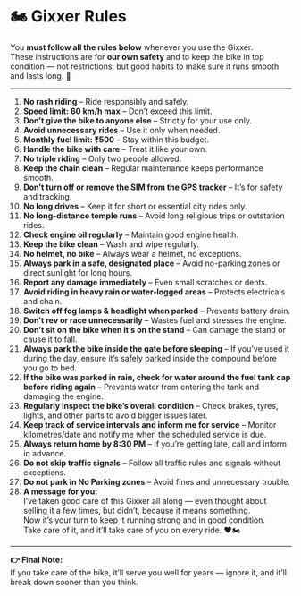 # 🏍️ Gixxer Rules

You **must follow all the rules below** whenever you use the Gixxer.  
These instructions are for **our own safety** and to keep the bike in top condition — not restrictions, but good habits to make sure it runs smooth and lasts long. 🚦  

---

1. **No rash riding** – Ride responsibly and safely.  
2. **Speed limit: 60 km/h max** – Don’t exceed this limit.  
3. **Don’t give the bike to anyone else** – Strictly for your use only.  
4. **Avoid unnecessary rides** – Use it only when needed.  
5. **Monthly fuel limit: ₹500** – Stay within this budget.  
6. **Handle the bike with care** – Treat it like your own.  
7. **No triple riding** – Only two people allowed.  
8. **Keep the chain clean** – Regular maintenance keeps performance smooth.  
9. **Don’t turn off or remove the SIM from the GPS tracker** – It’s for safety and tracking.  
10. **No long drives** – Keep it for short or essential city rides only.  
11. **No long-distance temple runs** – Avoid long religious trips or outstation rides.  
12. **Check engine oil regularly** – Maintain good engine health.  
13. **Keep the bike clean** – Wash and wipe regularly.  
14. **No helmet, no bike** – Always wear a helmet, no exceptions.  
15. **Always park in a safe, designated place** – Avoid no-parking zones or direct sunlight for long hours.  
16. **Report any damage immediately** – Even small scratches or dents.  
17. **Avoid riding in heavy rain or water-logged areas** – Protects electricals and chain.  
18. **Switch off fog lamps & headlight when parked** – Prevents battery drain.  
19. **Don’t rev or race unnecessarily** – Wastes fuel and stresses the engine.  
20. **Don’t sit on the bike when it’s on the stand** – Can damage the stand or cause it to fall.  
21. **Always park the bike inside the gate before sleeping** – If you’ve used it during the day, ensure it’s safely parked inside the compound before you go to bed.  
22. **If the bike was parked in rain, check for water around the fuel tank cap before riding again** – Prevents water from entering the tank and damaging the engine.  
23. **Regularly inspect the bike’s overall condition** – Check brakes, tyres, lights, and other parts to avoid bigger issues later.  
24. **Keep track of service intervals and inform me for service** – Monitor kilometres/date and notify me when the scheduled service is due.  
25. **Always return home by 8:30 PM** – If you’re getting late, call and inform in advance.  
26. **Do not skip traffic signals** – Follow all traffic rules and signals without exceptions.  
27. **Do not park in No Parking zones** – Avoid fines and unnecessary trouble.  
28. **A message for you:**  
   I’ve taken good care of this Gixxer all along — even thought about selling it a few times, but didn’t, because it means something.  
   Now it’s your turn to keep it running strong and in good condition.  
   Take care of it, and it’ll take care of you on every ride. ❤️🏍️  

---

**👉 Final Note:**  
If you take care of the bike, it’ll serve you well for years — ignore it, and it’ll break down sooner than you think.

